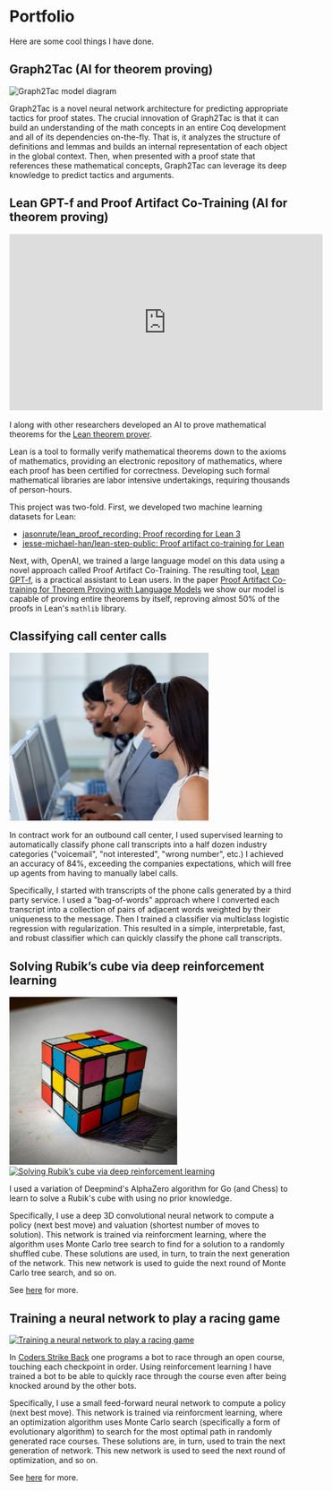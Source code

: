 # Portfolio

Here are some cool things I have done.

## Graph2Tac (AI for theorem proving)

<img src="https://coq-tactician.github.io/images/graph2tac-overview.png" alt="Graph2Tac model diagram" height="300"/>

Graph2Tac is a novel neural network architecture for predicting appropriate tactics for proof states. The crucial innovation of Graph2Tac is that it can build an understanding of the math concepts in an entire Coq development and all of its dependencies on-the-fly. That is, it analyzes the structure of definitions and lemmas and builds an internal representation of each object in the global context. Then, when presented with a proof state that references these mathematical concepts, Graph2Tac can leverage its deep knowledge to predict tactics and arguments.

## Lean GPT-f and Proof Artifact Co-Training (AI for theorem proving)

<iframe width="560" height="315" src="https://www.youtube.com/embed/EXpmbAfBNnw" title="YouTube video player" frameborder="0" allow="accelerometer; autoplay; clipboard-write; encrypted-media; gyroscope; picture-in-picture" allowfullscreen></iframe>

I along with other researchers developed an AI to prove mathematical theorems for the [Lean theorem prover](https://leanprover-community.github.io).

Lean is a tool to formally verify mathematical theorems down to the axioms of mathematics, providing an electronic repository of mathematics, where each proof has been certified for correctness.  Developing such formal mathematical libraries are labor intensive undertakings, requiring thousands of person-hours.  

This project was two-fold.  First, we developed two machine learning datasets for Lean:
* [jasonrute/lean_proof_recording: Proof recording for Lean 3](https://github.com/jasonrute/lean_proof_recording)
* [jesse-michael-han/lean-step-public: Proof artifact co-training for Lean](https://github.com/jesse-michael-han/lean-step-public)

Next, with, OpenAI, we trained a large language model on this data using a novel approach called Proof Artifact Co-Training.  The resulting tool, [Lean GPT-f](https://github.com/jesse-michael-han/lean-gptf), is a practical assistant to Lean users.  In the paper [Proof Artifact Co-training for Theorem Proving with Language Models](https://arxiv.org/abs/2102.06203) we show our model is capable of proving entire theorems by itself, reproving almost 50% of the proofs in Lean's `mathlib` library.

## Classifying call center calls

<img src="canstockphoto2706055.jpg" alt="Classifying call center calls" height="300"/>

In contract work for an outbound call center, I used supervised learning to automatically classify phone call transcripts into a half dozen industry categories ("voicemail", "not interested", "wrong number", etc.)  I achieved an accuracy of 84%, exceeding the companies expectations, which will free up agents from having to manually label calls.

Specifically, I started with transcripts of the phone calls generated by a third party service.  I used a "bag-of-words" approach where I converted each transcript into a collection of pairs of adjacent words weighted by their uniqueness to the message.  Then I trained a classifier via multiclass logistic regression with regularization.  This resulted in a simple, interpretable, fast, and robust classifier which can quickly classify the phone call transcripts.

## Solving Rubik’s cube via deep reinforcement learning

<p float="left">
<a href="https://github.com/jasonrute/puzzle_cube">
  <img src="puzzle_cube.jpg" alt="Solving Rubik’s cube via deep reinforcement learning" height="300"/>
  <img src="https://github.com/jasonrute/puzzle_cube/blob/master/plot.png?raw=true" alt="Solving Rubik’s cube via deep reinforcement learning" height="300"/>
</a>
</p>

I used a variation of Deepmind's AlphaZero algorithm for Go (and Chess) to learn to solve a Rubik's cube with using no prior knowledge.

Specifically, I use a deep 3D convolutional neural network to compute a policy (next best move) and valuation (shortest number of moves to solution).  This network is trained via reinforcment learning, where the algorithm uses Monte Carlo tree search to find for a solution to a randomly shuffled cube.  These solutions are used, in turn, to train the next generation of the network.  This new network is used to guide the next round of Monte Carlo tree search, and so on.

See [here](https://github.com/jasonrute/puzzle_cube) for more.

## Training a neural network to play a racing game

<a href="https://github.com/jasonrute/csb_neural_network"><img src="bot_nn_genetic.gif" alt="Training a neural network to play a racing game" height="300"/></a>

In [Coders Strike Back](https://www.codingame.com/multiplayer/bot-programming/coders-strike-back) one programs a bot to race through an open course, touching each checkpoint in order.  Using reinforcement learning I have trained a bot to be able to quickly race through the course even after being knocked around by the other bots.

Specifically, I use a small feed-forward neural network to compute a policy (next best move).  This network is trained via reinforcment learning, where an optimization algorithm uses Monte Carlo search (specifically a form of evolutionary algorithm) to search for the most optimal path in randomly generated race courses.  These solutions are, in turn, used to train the next generation of network.  This new network is used to seed the next round of optimization, and so on.

See [here](https://github.com/jasonrute/csb_neural_network) for more.
